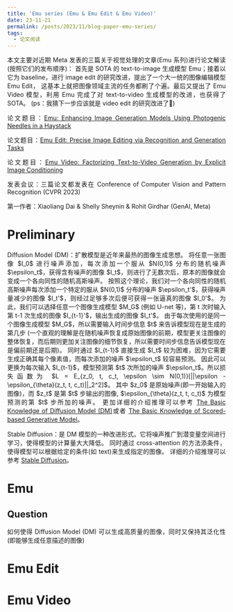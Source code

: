 ```yaml
---
title: 'Emu series (Emu & Emu Edit & Emu Video)'
date: 23-11-21
permalink: /posts/2023/11/blog-paper-emu-series/
tags:
  - 论文阅读
---
```


<p style="text-align:justify; text-justify:inter-ideograph;">本文主要对近期 Meta 发表的三篇关于视觉处理的文章(Emu 系列)进行论文解读(按照它们的发布顺序)：
首先是 SOTA 的 text-to-image 生成模型 Emu；接着以它为 baseline，进行 image edit 的研究改进，提出了一个大一统的图像编辑模型 Emu Edit，
这基本上就把图像领域主流的任务都刷了个遍。最后又提出了 Emu Video 模型，利用 Emu 完成了对 text-to-video 生成模型的改进，也获得了 SOTA。
(ps：我猜下一步应该就是 video edit 的研究改进了🙂)</p>

<p style="text-align:justify; text-justify:inter-ideograph;"> 论文题目：<a href="https://arxiv.org/abs/2309.15807" target="_blank" title="Emu">Emu: Enhancing Image Generation Models Using Photogenic Needles in a Haystack</a></p>

<p style="text-align:justify; text-justify:inter-ideograph;"> 论文题目：<a href="https://arxiv.org/abs/2311.10089" target="_blank" title="Emu Edit">Emu Edit: Precise Image Editing via Recognition and Generation Tasks</a></p>

<p style="text-align:justify; text-justify:inter-ideograph;"> 论文题目：<a href="https://arxiv.org/abs/2311.10709" target="_blank" title="Emu Video">Emu Video: Factorizing Text-to-Video Generation by Explicit Image Conditioning</a></p>

<p style="text-align:justify; text-justify:inter-ideograph;">发表会议：三篇论文都发表在 Conference of Computer Vision and Pattern Recognition (CVPR 2023)</p>

<p style="text-align:justify; text-justify:inter-ideograph;">第一作者：Xiaoliang Dai & Shelly Sheynin & Rohit Girdhar (GenAI, Meta)</p>

Preliminary
===

<p style="text-align:justify; text-justify:inter-ideograph;">Diffusion Model (DM)：扩散模型是近年来最热的图像生成思想。
将任意一张图像 $I_0$ 进行噪声添加，每次添加一个服从 $N(0,1)$ 分布的随机噪声 $\epsilon_t$，获得含有噪声的图像 $I_t$，则进行了无数次后，原本的图像就会变成一个各向同性的随机高斯噪声。
按照这个理论，我们对一个各向同性的随机高斯噪声每次添加一个特定的服从 $N(0,1)$ 分布的噪声 $\epsilon_t'$，获得噪声量减少的图像 $I_t'$，则经过足够多次后便可获得一张逼真的图像 $I_0'$。
为此，我们可以选择任意一个图像生成模型 $M_G$ (例如 U-net 等)，第 t 次时输入第 t-1 次生成的图像 $I_{t-1}'$，输出生成的图像 $I_t'$。
由于每次使用的是同一个图像生成模型 $M_G$，所以需要输入时间步信息 $t$ 来告诉模型现在是生成的第几步
(一个直观的理解是在随机噪声恢复成原始图像的前期，模型更关注图像的整体恢复，而后期则更加关注图像的细节恢复，所以需要时间步信息告诉模型现在是偏前期还是后期)。
同时通过 $I_{t-1}$ 直接生成 $I_t$ 较为困难，因为它需要生成正确其每个像素值，而每次添加的噪声 $\epsilon_t$ 较容易预测。
因此可以更换为每次输入 $I_{t-1}$，模型预测第 $t$ 次所加的噪声 $\epsilon_t$。所以损失函数为 $L = E_{z_0, t, c_t, \epsilon \sim N(0,1)}[||\epsilon - \epsilon_{\theta}(z_t, t, c_t)||_2^2]$。
其中 $z_0$ 是原始噪声(即一开始输入的图像)，而 $z_t$ 是第 $t$ 步输出的图像, $\epsilon_{\theta}(z_t, t, c_t)$ 为模型预测的第 $t$ 步所加的噪声。
更加详细的介绍推理可以参考 <a href="https://cai-jianfeng.github.io/posts/2023/11/blog-diffusion-model/" target="_blank">The Basic Knowledge of Diffusion Model (DM)</a>或者 <a href="https://cai-jianfeng.github.io/posts/2023/11/blog-score-based-generative-model/" target="_blank">The Basic Knowledge of Scored-based Generative Model</a>。</p>

<p style="text-align:justify; text-justify:inter-ideograph;">Stable Diffusion：是 DM 模型的一种改进形式。它将噪声推广到潜变量空间进行学习，使得模型的计算量大大降低。
同时通过 cross-attention 的方法添条件，使得模型可以根据给定的条件(如 text)来生成指定的图像。
详细的介绍推理可以参考 <a href="https://cai-jianfeng.github.io/posts/2023/10/blog-paper-stablediffusion/" target="_blank">Stable Diffusion</a>。</p>

<h1>Emu</h1>

<h2>Question</h2>

<p style="text-align:justify; text-justify:inter-ideograph;">如何使得 Diffusion Model (DM) 可以生成高质量的图像，同时又保持其泛化性(即能够生成任意描述的图像)</p>

<h1>Emu Edit</h1>

<h1>Emu Video</h1>

